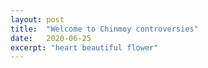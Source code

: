 ```yaml
---
layout: post
title:  "Welcome to Chinmoy controversies"
date:   2020-06-25
excerpt: "heart beautiful flower"
---
```

